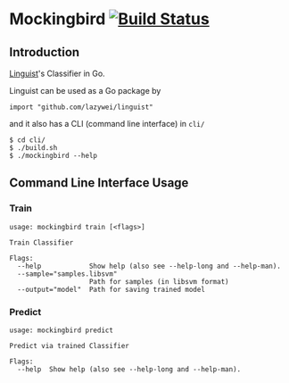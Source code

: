 Mockingbird [![Build Status](https://travis-ci.org/lazywei/mockingbird.svg?branch=master)](https://travis-ci.org/lazywei/mockingbird)
===========

## Introduction

[Linguist](https://github.com/github/linguist)'s Classifier in Go.

Linguist can be used as a Go package by

```golang
import "github.com/lazywei/linguist"
```

and it also has a CLI (command line interface) in `cli/`

```
$ cd cli/
$ ./build.sh
$ ./mockingbird --help
```

## Command Line Interface Usage

### Train

```
usage: mockingbird train [<flags>]

Train Classifier

Flags:
  --help            Show help (also see --help-long and --help-man).
  --sample="samples.libsvm"
                    Path for samples (in libsvm format)
  --output="model"  Path for saving trained model
```

### Predict

```
usage: mockingbird predict

Predict via trained Classifier

Flags:
  --help  Show help (also see --help-long and --help-man).
```
